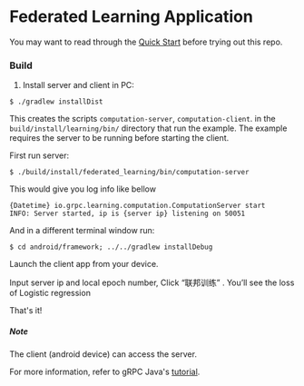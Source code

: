 Federated Learning Application
==============================================

You may want to read through the
[Quick Start](https://grpc.io/docs/languages/java/quickstart)
before trying out this repo.


### <a name="Build"></a> Build

1. Install server and client in PC:
```
$ ./gradlew installDist
```

This creates the scripts `computation-server`, `computation-client`. in the
`build/install/learning/bin/` directory that run the example. The
example requires the server to be running before starting the client.

First run server:

```
$ ./build/install/federated_learning/bin/computation-server
```
This would give you log info like bellow
```
{Datetime} io.grpc.learning.computation.ComputationServer start
INFO: Server started, ip is {server ip} listening on 50051
```

And in a different terminal window run:

```
$ cd android/framework; ../../gradlew installDebug
```

Launch the client app from your device.


Input server ip and local epoch number, Click “联邦训练” . You’ll see the loss of Logistic regression

That's it!


##### Note
The client (android device) can access the server.

For more information, refer to gRPC Java's [tutorial](https://grpc.io/docs/languages/java/basics).
